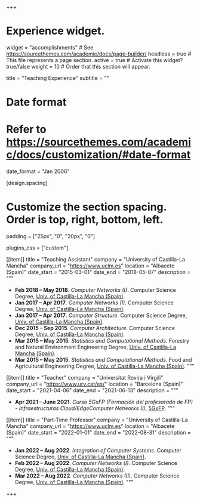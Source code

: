 +++
# Experience widget.
widget = "accomplishments"  # See https://sourcethemes.com/academic/docs/page-builder/
headless = true  # This file represents a page section.
active = true  # Activate this widget? true/false
weight = 10  # Order that this section will appear.

title = "Teaching Experience"
subtitle = ""

# Date format
#   Refer to https://sourcethemes.com/academic/docs/customization/#date-format
date_format = "Jan 2006"

[design.spacing]
  # Customize the section spacing. Order is top, right, bottom, left.
  padding = ["25px", "0", "20px", "0"]

plugins_css = ["custom"]

[[item]]
  title = "Teaching Assistant"
  company = "University of Castilla-La Mancha"
  company_url = "https://www.uclm.es"
  location = "Albacete (Spain)"
  date_start = "2015-03-01"
  date_end = "2018-05-07"
  description = """
  * **Feb 2018 – May 2018**. _Computer Networks (I)_. Computer Science Degree, <a href="https://www.uclm.es/" target="_blank">Univ. of Castilla-La Mancha (Spain)</a>.
  * **Jan 2017 – Apr 2017**. _Computer Networks (I)_. Computer Science Degree, <a href="https://www.uclm.es/" target="_blank">Univ. of Castilla-La Mancha (Spain)</a>.
  * **Jan 2017 – Apr 2017**. _Computer Structure_. Computer Science Degree, <a href="https://www.uclm.es/" target="_blank">Univ. of Castilla-La Mancha (Spain)</a>.
  * **Dec 2015 – Sep 2015**. _Computer Architecture_. Computer Science Degree, <a href="https://www.uclm.es/" target="_blank">Univ. of Castilla-La Mancha (Spain)</a>.
  * **Mar 2015 – May 2015**. _Statistics and Computational Methods_. Forestry and Natural Environment Engineering Degree, <a href="https://www.uclm.es/" target="_blank">Univ. of Castilla-La Mancha (Spain)</a>.
  * **Mar 2015 – May 2015**. _Statistics and Computational Methods_. Food and Agricultural Engineering Degree, <a href="https://www.uclm.es/" target="_blank">Univ. of Castilla-La Mancha (Spain)</a>.
"""

[[item]]
  title = "Teacher"
  company = "Universitat Rovira i Virgili"
  company_url = "https://www.urv.cat/es/"
  location = "Barcelona (Spain)"
  date_start = "2021-04-06"
  date_end = "2021-06-13"
  description = """
  * **Apr 2021 – June 2021**. _Curso 5GxFP (Formación del profesorado de FP) - Infraestructuras Cloud/EdgeComputer Networks (I)_, <a href="https://sites.google.com/xtec.cat/5gxfp/inici/" target="_blank">5GxFP</a>.
"""

[[item]]
  title = "Part-Time Professor"
  company = "University of Castilla-La Mancha"
  company_url = "https://www.uclm.es"
  location = "Albacete (Spain)"
  date_start = "2022-01-01"
  date_end = "2022-08-31"
  description = """
  * **Jan 2022 – Aug 2022**. _Integration of Computer Systems_. Computer Science Degree, <a href="https://www.uclm.es/" target="_blank">Univ. of Castilla-La Mancha (Spain)</a>.
  * **Feb 2022 – Aug 2022**. _Computer Networks (I)_. Computer Science Degree, <a href="https://www.uclm.es/" target="_blank">Univ. of Castilla-La Mancha (Spain)</a>.
  * **Mar 2022 – Aug 2022**. _Computer Networks (II)_. Computer Science Degree, <a href="https://www.uclm.es/" target="_blank">Univ. of Castilla-La Mancha (Spain)</a>.
"""

+++